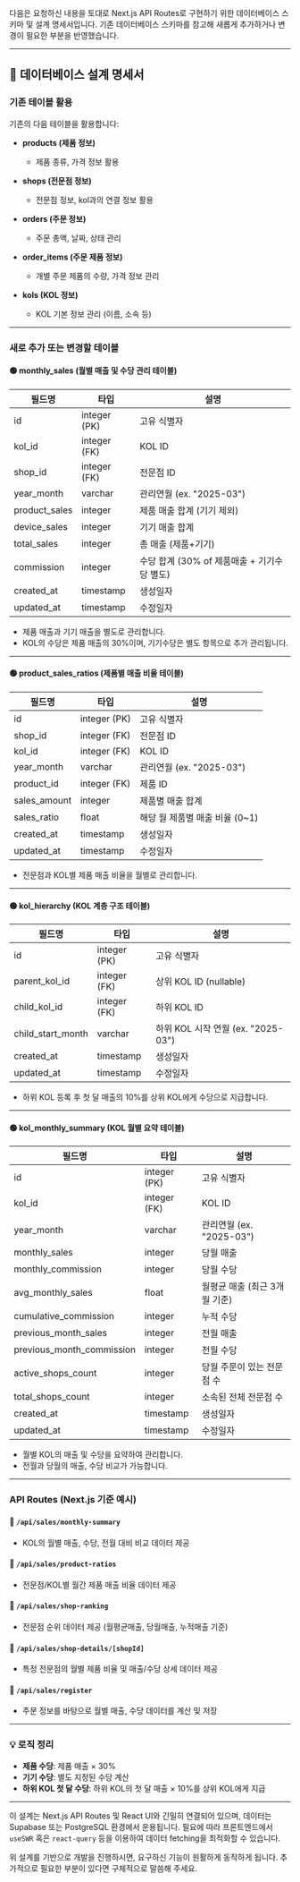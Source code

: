 다음은 요청하신 내용을 토대로 Next.js API Routes로 구현하기 위한 데이터베이스 스키마 및 설계 명세서입니다. 기존 데이터베이스 스키마를 참고해 새롭게 추가하거나 변경이 필요한 부분을 반영했습니다.

---

## 🔖 데이터베이스 설계 명세서

### **기존 테이블 활용**

기존의 다음 테이블을 활용합니다:

- **products (제품 정보)**
  - 제품 종류, 가격 정보 활용

- **shops (전문점 정보)**
  - 전문점 정보, kol과의 연결 정보 활용

- **orders (주문 정보)**
  - 주문 총액, 날짜, 상태 관리

- **order_items (주문 제품 정보)**
  - 개별 주문 제품의 수량, 가격 정보 관리

- **kols (KOL 정보)**
  - KOL 기본 정보 관리 (이름, 소속 등)

---

### **새로 추가 또는 변경할 테이블**

#### 🟢 **monthly_sales (월별 매출 및 수당 관리 테이블)**

| 필드명             | 타입             | 설명                                      |
| ------------------ | ---------------- | ----------------------------------------- |
| id                 | integer (PK)     | 고유 식별자                               |
| kol_id             | integer (FK)     | KOL ID                                    |
| shop_id            | integer (FK)     | 전문점 ID                                 |
| year_month         | varchar          | 관리연월 (ex. "2025-03")                  |
| product_sales      | integer          | 제품 매출 합계 (기기 제외)                |
| device_sales       | integer          | 기기 매출 합계                            |
| total_sales        | integer          | 총 매출 (제품+기기)                       |
| commission         | integer          | 수당 합계 (30% of 제품매출 + 기기수당 별도)|
| created_at         | timestamp        | 생성일자                                  |
| updated_at         | timestamp        | 수정일자                                  |

- 제품 매출과 기기 매출을 별도로 관리합니다.
- KOL의 수당은 제품 매출의 30%이며, 기기수당은 별도 항목으로 추가 관리됩니다.

---

#### 🟢 **product_sales_ratios (제품별 매출 비율 테이블)**

| 필드명             | 타입             | 설명                                 |
| ------------------ | ---------------- | ------------------------------------ |
| id                 | integer (PK)     | 고유 식별자                          |
| shop_id            | integer (FK)     | 전문점 ID                            |
| kol_id             | integer (FK)     | KOL ID                               |
| year_month         | varchar          | 관리연월 (ex. "2025-03")             |
| product_id         | integer (FK)     | 제품 ID                              |
| sales_amount       | integer          | 제품별 매출 합계                     |
| sales_ratio        | float            | 해당 월 제품별 매출 비율 (0~1)       |
| created_at         | timestamp        | 생성일자                             |
| updated_at         | timestamp        | 수정일자                             |

- 전문점과 KOL별 제품 매출 비율을 월별로 관리합니다.

---

#### 🟢 **kol_hierarchy (KOL 계층 구조 테이블)**

| 필드명             | 타입             | 설명                                 |
| ------------------ | ---------------- | ------------------------------------ |
| id                 | integer (PK)     | 고유 식별자                          |
| parent_kol_id      | integer (FK)     | 상위 KOL ID (nullable)               |
| child_kol_id       | integer (FK)     | 하위 KOL ID                          |
| child_start_month  | varchar          | 하위 KOL 시작 연월 (ex. "2025-03")   |
| created_at         | timestamp        | 생성일자                             |
| updated_at         | timestamp        | 수정일자                             |

- 하위 KOL 등록 후 첫 달 매출의 10%를 상위 KOL에게 수당으로 지급합니다.

---

#### 🟢 **kol_monthly_summary (KOL 월별 요약 테이블)**

| 필드명                  | 타입             | 설명                                     |
| ----------------------- | ---------------- | ---------------------------------------- |
| id                      | integer (PK)     | 고유 식별자                              |
| kol_id                  | integer (FK)     | KOL ID                                   |
| year_month              | varchar          | 관리연월 (ex. "2025-03")                 |
| monthly_sales           | integer          | 당월 매출                                |
| monthly_commission      | integer          | 당월 수당                                |
| avg_monthly_sales       | float            | 월평균 매출 (최근 3개월 기준)            |
| cumulative_commission   | integer          | 누적 수당                                |
| previous_month_sales    | integer          | 전월 매출                                |
| previous_month_commission | integer        | 전월 수당                                |
| active_shops_count      | integer          | 당월 주문이 있는 전문점 수               |
| total_shops_count       | integer          | 소속된 전체 전문점 수                    |
| created_at              | timestamp        | 생성일자                                 |
| updated_at              | timestamp        | 수정일자                                 |

- 월별 KOL의 매출 및 수당을 요약하여 관리합니다.
- 전월과 당월의 매출, 수당 비교가 가능합니다.

---

### API Routes (Next.js 기준 예시)

#### 🔹 `/api/sales/monthly-summary`
- KOL의 월별 매출, 수당, 전월 대비 비교 데이터 제공

#### 🔹 `/api/sales/product-ratios`
- 전문점/KOL별 월간 제품 매출 비율 데이터 제공

#### 🔹 `/api/sales/shop-ranking`
- 전문점 순위 데이터 제공 (월평균매출, 당월매출, 누적매출 기준)

#### 🔹 `/api/sales/shop-details/[shopId]`
- 특정 전문점의 월별 제품 비율 및 매출/수당 상세 데이터 제공

#### 🔹 `/api/sales/register`
- 주문 정보를 바탕으로 월별 매출, 수당 데이터를 계산 및 저장

---

### 💡 로직 정리

- **제품 수당**: 제품 매출 × 30%
- **기기 수당**: 별도 지정된 수당 계산
- **하위 KOL 첫 달 수당**: 하위 KOL의 첫 달 매출 × 10%를 상위 KOL에게 지급

---

이 설계는 Next.js API Routes 및 React UI와 긴밀히 연결되어 있으며, 데이터는 Supabase 또는 PostgreSQL 환경에서 운용됩니다. 필요에 따라 프론트엔드에서 `useSWR` 혹은 `react-query` 등을 이용하여 데이터 fetching을 최적화할 수 있습니다.

위 설계를 기반으로 개발을 진행하시면, 요구하신 기능이 원활하게 동작하게 됩니다. 추가적으로 필요한 부분이 있다면 구체적으로 말씀해 주세요.